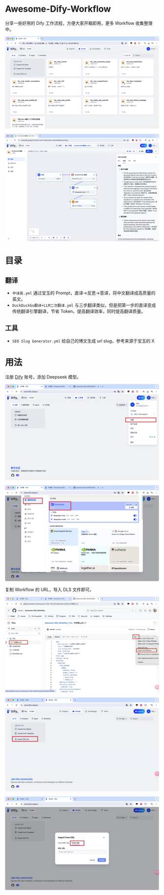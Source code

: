 # Awesome-Dify-Workflow
分享一些好用的 Dify 工作流程，方便大家开箱即用，更多 Workflow 收集整理中。

![snap](./snapshots/Xnip2024-07-16_13-21-13.jpg)

![snap](./snapshots/Xnip2024-07-16_13-42-06.jpg)


# 目录

## 翻译
- `中译英.yml` 通过宝玉的 Prompt，直译->反思->意译，将中文翻译成高质量的英文。
- `DuckDuckGo翻译+LLM二次翻译.yml` 与三步翻译类似，但是把第一步的直译变成传统翻译引擎翻译，节省 Token，提高翻译效率，同时提高翻译质量。

## 工具
- `SEO Slug Generator.yml` 给自己的博文生成 url slug，参考来源于宝玉的 X


# 用法
注册 [Dify](https://cloud.dify.ai/) 账号，添加 Deepseek 模型。

![snap](./snapshots/Xnip2024-07-16_13-17-53.jpg)

![snap](./snapshots/Xnip2024-07-16_13-17-10.jpg)

复制 Workflow 的 URL，导入 DLS 文件即可。

![snap](./snapshots/Xnip2024-07-16_13-15-39.jpg)

![snap](./snapshots/Xnip2024-07-16_12-45-29.jpg)

![snap](./snapshots/Xnip2024-07-16_12-45-37.jpg)










